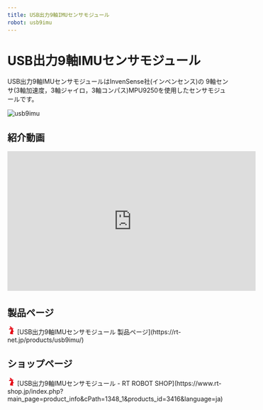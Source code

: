 ```yaml
---
title: USB出力9軸IMUセンサモジュール
robot: usb9imu
---
```


# USB出力9軸IMUセンサモジュール


USB出力9軸IMUセンサモジュールはInvenSense社(インベンセンス)の
9軸センサ(3軸加速度，3軸ジャイロ，3軸コンパス)MPU9250を使用したセンサモジュールです。

![usb9imu](https://rt-net.github.io/images/usb-9axisimu/usb-9axisimu.png)

## 紹介動画

<iframe width="560" height="315" src="https://www.youtube.com/embed/4V1BAAKFIs4" title="YouTube video player" frameborder="0" allow="accelerometer; autoplay; clipboard-write; encrypted-media; gyroscope; picture-in-picture" allowfullscreen></iframe>

## 製品ページ

<img src='../img/rt-logo-32x32.png' alt='RT' width='18px'>
[USB出力9軸IMUセンサモジュール 製品ページ](https://rt-net.jp/products/usb9imu/)

## ショップページ

<img src='../img/rt-logo-32x32.png' alt='RT' width='18px'>
[USB出力9軸IMUセンサモジュール - RT ROBOT SHOP](https://www.rt-shop.jp/index.php?main_page=product_info&cPath=1348_1&products_id=3416&language=ja)
